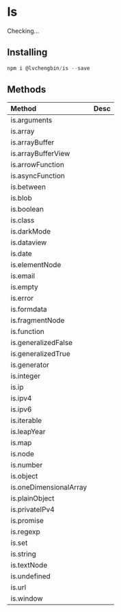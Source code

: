 # Is

Checking...

## Installing

```js
npm i @lvchengbin/is --save
```

## Methods

| Method | Desc |
| :----- | :--- |
| is.arguments | |
| is.array | |
| is.arrayBuffer | |
| is.arrayBufferView | |
| is.arrowFunction ||
| is.asyncFunction ||
| is.between ||
| is.blob ||
| is.boolean ||
| is.class ||
| is.darkMode ||
| is.dataview ||
| is.date ||
| is.elementNode ||
| is.email ||
| is.empty || 
| is.error ||
| is.formdata ||
| is.fragmentNode ||
| is.function ||
| is.generalizedFalse ||
| is.generalizedTrue ||
| is.generator ||
| is.integer ||
| is.ip ||
| is.ipv4 ||
| is.ipv6 ||
| is.iterable ||
| is.leapYear ||
| is.map ||
| is.node ||
| is.number ||
| is.object ||
| is.oneDimensionalArray ||
| is.plainObject ||
| is.privateIPv4 ||
| is.promise ||
| is.regexp ||
| is.set ||
| is.string ||
| is.textNode ||
| is.undefined ||
| is.url ||
| is.window ||
